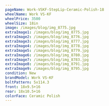 ```yaml
---
pageName: Work-VSKF-StepLip-Ceramic-Polish-18
wheelName: Work VS-KF
wheelPrice: 3500
wheelSize: 18in
image: /images/blog/img_8775.jpg
extraImage1: /images/blog/img_8775.jpg
extraImage2: /images/blog/img_8776.jpg
extraImage3: /images/blog/img_8777.jpg
extraImage4: /images/blog/img_8778.jpg
extraImage5: /images/blog/img_8779.jpg
extraImage6: /images/blog/img_8780.jpg
extraImage7: /images/blog/img_8783.jpg
extraImage8: /images/blog/img_8791.jpg
extraImage9: /images/blog/img_8795.jpg
condition: New
brandModel: Work VS-KF
boltPattern: 5x114.3
front: 18x9.5+16
rear: 18x10.5+16
colorFace: Ceramic Polish
---
```


